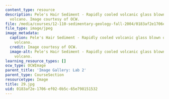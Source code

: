 ```yaml
---
content_type: resource
description: Pele's Hair Sediment - Rapidly cooled volcanic glass blown out of Hawain
  volcano. Image courtesy of OCW.
file: /media/courses/12-110-sedimentary-geology-fall-2004/0183af2e1706ef020b5c65e798151532_29.jpg
file_type: image/jpeg
image_metadata:
  caption: Pele's Hair Sediment - Rapidly cooled volcanic glass blown out of Hawain
    volcano.
  credit: Image courtesy of OCW.
  image-alt: Pele's Hair Sediment - Rapidly cooled volcanic glass blown out of Hawain
    volcano.
learning_resource_types: []
ocw_type: OCWImage
parent_title: 'Image Gallery: Lab 2'
parent_type: CourseSection
resourcetype: Image
title: 29.jpg
uid: 0183af2e-1706-ef02-0b5c-65e798151532
---
```

